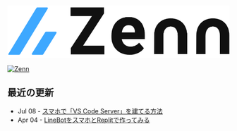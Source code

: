 ![](./logos/zenn.png)

[![Zenn](https://img.shields.io/badge/Zenn-hrtk92-blue?style=flat-square&logo=zenn)](https://zenn.dev/hrtk92)

## 最近の更新
<!-- feed start -->
- Jul 08 - [スマホで「VS Code Server」を建てる方法](https://zenn.dev/hrtk92/articles/termux-vscode-server)
- Apr 04 - [LineBotをスマホとReplitで作ってみる](https://zenn.dev/hrtk92/articles/line-bot-on-replit)
<!-- feed end -->
